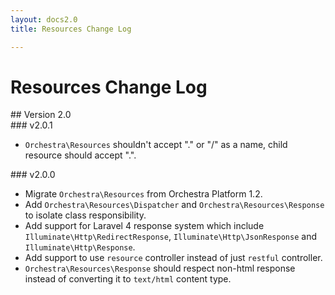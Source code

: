 ```yaml
---
layout: docs2.0
title: Resources Change Log

---
```


# Resources Change Log

<section id="v2.0">
## Version 2.0

<article id="v2.0.1">
### v2.0.1

* `Orchestra\Resources` shouldn't accept "." or "/" as a name, child resource should accept ".".

</article>

<article id="v2.0.0">
### v2.0.0

* Migrate `Orchestra\Resources` from Orchestra Platform 1.2.
* Add `Orchestra\Resources\Dispatcher` and `Orchestra\Resources\Response` to isolate class responsibility.
* Add support for Laravel 4 response system which include `Illuminate\Http\RedirectResponse`, `Illuminate\Http\JsonResponse` and `Illuminate\Http\Response`.
* Add support to use `resource` controller instead of just `restful` controller.
* `Orchestra\Resources\Response` should respect non-html response instead of converting it to `text/html` content type.

</article>

</section>
